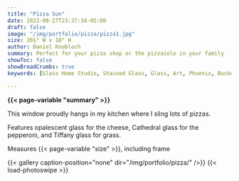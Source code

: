 ```yaml
---
title: "Pizza Sun"
date: 2022-08-27T23:37:34-05:00
draft: false
image: "/img/portfolio/pizza/pizza1.jpg"
size: 26⅜" W x 18" H
author: Daniel Knobloch
summary: Perfect for your pizza shop or the pizzaiolo in your family
showToc: false
showBreadCrumbs: true
keywords: [Glass Home Studio, Stained Glass, Glass, Art, Phoenix, Buckeye, Pizza, Landscape, Pepperoni]

---
```

**{{< page-variable "summary" >}}**

This window proudly hangs in my kitchen where I sling lots of pizzas.  

Features opalescent glass for the cheese, Cathedral glass for the pepperoni, and Tiffany glass for grass.

Measures {{< page-variable "size" >}}, including frame

{{< gallery caption-position="none" dir="/img/portfolio/pizza/" />}} {{< load-photoswipe >}}